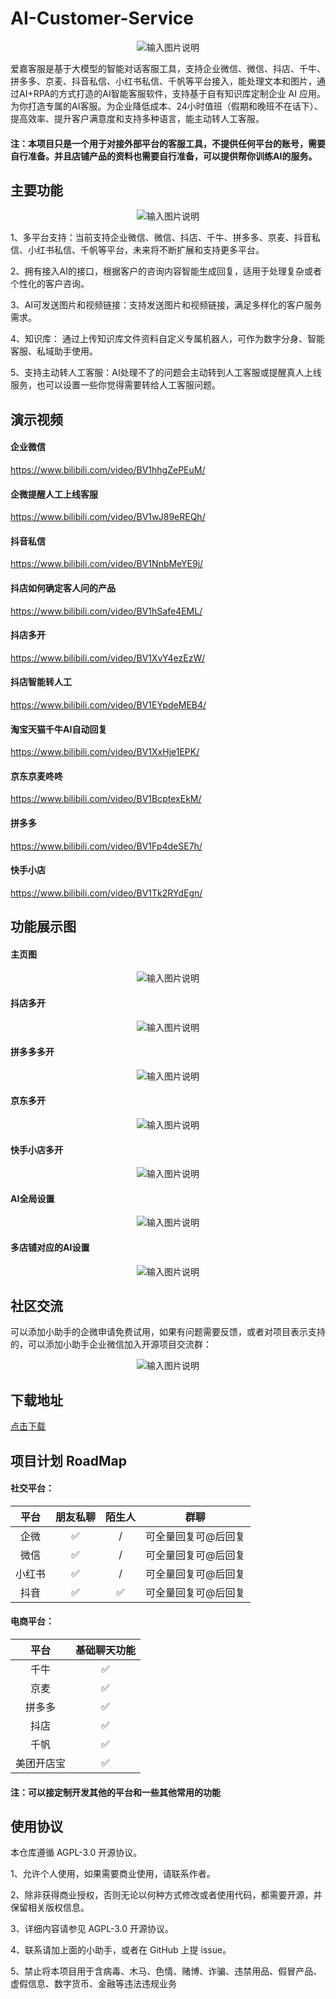 # AI-Customer-Service
<p align="center">
  <img src="https://github.com/AIjiaKeFu/AI-Customer-Service/assets/169279325/0107a20c-f4e3-491e-8c78-78244bb7beef" alt="输入图片说明" />
</p>

爱嘉客服是基于大模型的智能对话客服工具，支持企业微信、微信、抖店、千牛、拼多多、京麦、抖音私信、小红书私信、千帆等平台接入，能处理文本和图片，通过AI+RPA的方式打造的AI智能客服软件，支持基于自有知识库定制企业 AI 应用。为你打造专属的AI客服。为企业降低成本、24小时值班（假期和晚班不在话下）、提高效率、提升客户满意度和支持多种语言，能主动转人工客服。

#### 注：本项目只是一个用于对接外部平台的客服工具，不提供任何平台的账号，需要自行准备。并且店铺产品的资料也需要自行准备，可以提供帮你训练AI的服务。

## 主要功能
<p align="center">
  <img src="https://github.com/user-attachments/assets/4312b541-b353-455c-9797-4d76e1bf7762" alt="输入图片说明" />
</p>

1、多平台支持：当前支持企业微信、微信、抖店、千牛、拼多多、京麦、抖音私信、小红书私信、千帆等平台，未来将不断扩展和支持更多平台。

2、拥有接入AI的接口，根据客户的咨询内容智能生成回复，适用于处理复杂或者个性化的客户咨询。

3、AI可发送图片和视频链接：支持发送图片和视频链接，满足多样化的客户服务需求。

4、知识库： 通过上传知识库文件资料自定义专属机器人，可作为数字分身、智能客服、私域助手使用。

5、支持主动转人工客服：AI处理不了的问题会主动转到人工客服或提醒真人上线服务，也可以设置一些你觉得需要转给人工客服问题。

## 演示视频

#### 企业微信

https://www.bilibili.com/video/BV1hhgZePEuM/
    
#### 企微提醒人工上线客服

https://www.bilibili.com/video/BV1wJ89eREQh/

#### 抖音私信

https://www.bilibili.com/video/BV1NnbMeYE9j/

#### 抖店如何确定客人问的产品

https://www.bilibili.com/video/BV1hSafe4EML/

#### 抖店多开

https://www.bilibili.com/video/BV1XvY4ezEzW/

#### 抖店智能转人工

https://www.bilibili.com/video/BV1EYpdeMEB4/

#### 淘宝天猫千牛AI自动回复

https://www.bilibili.com/video/BV1XxHje1EPK/

#### 京东京麦咚咚

https://www.bilibili.com/video/BV1BcptexEkM/

#### 拼多多

https://www.bilibili.com/video/BV1Fp4deSE7h/

#### 快手小店

https://www.bilibili.com/video/BV1Tk2RYdEgn/

## 功能展示图

#### 主页图
<p align="center">
  <img src="https://github.com/user-attachments/assets/4312b541-b353-455c-9797-4d76e1bf7762" alt="输入图片说明" />
</p>

#### 抖店多开
<p align="center">
  <img src="https://github.com/user-attachments/assets/3f1c1879-cd3f-4697-b891-c04f14ad509c" alt="输入图片说明" />
</p>

#### 拼多多多开
<p align="center">
  <img src="https://github.com/user-attachments/assets/c02b0150-7707-4da3-8d0d-9e6ff4a38848" alt="输入图片说明" />
</p>

#### 京东多开
<p align="center">
  <img src="https://github.com/user-attachments/assets/78effc27-11b8-43bf-9548-d2ab6bfb18e0" alt="输入图片说明" />
</p>

#### 快手小店多开
<p align="center">
  <img src="https://github.com/user-attachments/assets/c44b3290-58e7-4e27-85d7-b964da5a4b35" alt="输入图片说明" />
</p>

#### AI全局设置
<p align="center">
  <img src="https://github.com/user-attachments/assets/6ddcb49f-e31e-42f4-9d50-e950e8ef298b" alt="输入图片说明" />
</p>

#### 多店铺对应的AI设置
<p align="center">
  <img src="https://github.com/user-attachments/assets/8ae5998e-7b34-4f08-a4cb-4666aca721d3" alt="输入图片说明" />
</p>

## 社区交流

可以添加小助手的企微申请免费试用，如果有问题需要反馈，或者对项目表示支持的，可以添加小助手企业微信加入开源项目交流群：

<p align="center">
  <img src="https://github.com/user-attachments/assets/ea68e2a3-e872-4437-adab-b4f241e93615" alt="输入图片说明" />
</p>

## 下载地址

[点击下载](https://github.com/AIjiaKeFu/AI-Customer-Service/releases)

## 项目计划 RoadMap

#### 社交平台：

<div align="center">

  | 平台 | 朋友私聊 | 陌生人 | 群聊 |
|   :---:    |   :----:   |  :---: |  :---: |
| 企微 |  :white_check_mark:  |  /  | 可全量回复可@后回复 |
| 微信   | :white_check_mark: |  /  | 可全量回复可@后回复 |
| 小红书 | :white_check_mark: |  /  | 可全量回复可@后回复 |
| 抖音 | :white_check_mark: |  :white_check_mark:  | 可全量回复可@后回复 |

</div>

#### 电商平台：

<div align="center">

  | 平台 | 基础聊天功能 |
|   :---:    |   :----:   |
| 千牛| :white_check_mark: |
| 京麦  | :white_check_mark: |
| 拼多多 | :white_check_mark: |
| 抖店 | :white_check_mark: |
| 千帆 | :white_check_mark: |
| 美团开店宝 | :white_check_mark: |

</div>

#### 注：可以接定制开发其他的平台和一些其他常用的功能

## 使用协议

本仓库遵循 AGPL-3.0 开源协议。

1、允许个人使用，如果需要商业使用，请联系作者。

2、除非获得商业授权，否则无论以何种方式修改或者使用代码，都需要开源，并保留相关版权信息。

3、详细内容请参见 AGPL-3.0 开源协议。

4、联系请加上面的小助手，或者在 GitHub 上提 issue。

5、禁止将本项目用于含病毒、木马、色情、赌博、诈骗、违禁用品、假冒产品、虚假信息、数字货币、金融等违法违规业务
